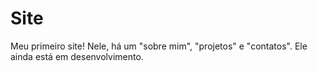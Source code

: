 # Site
Meu primeiro site! Nele, há um "sobre mim", "projetos" e "contatos". Ele ainda está em desenvolvimento.
